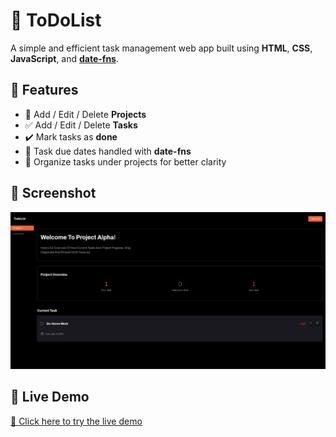 # 📝 ToDoList

A simple and efficient task management web app built using **HTML**, **CSS**, **JavaScript**, and **[date-fns](https://date-fns.org/)**.

## 🚀 Features

- 📁 Add / Edit / Delete **Projects**
- ✅ Add / Edit / Delete **Tasks**
- ✔️ Mark tasks as **done**
- 📅 Task due dates handled with **date-fns**
- 🎯 Organize tasks under projects for better clarity

## 📸 Screenshot

![App Screenshot](./todolist.png)

## 🔗 Live Demo

[🔗 Click here to try the live demo](https://thejas2246.github.io/To-do-list/)
